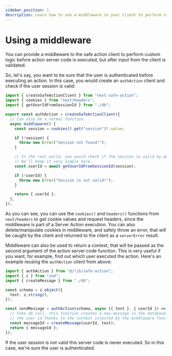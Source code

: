 ```yaml
---
sidebar_position: 1
description: Learn how to use a middleware in your client to perform custom logic before action server code is executed.
---
```


# Using a middleware

You can provide a middleware to the safe action client to perform custom logic before action server code is executed, but after input from the client is validated.

So, let's say, you want to be sure that the user is authenticated before executing an action. In this case, you would create an `authAction` client and check if the user session is valid:

```typescript title=src/lib/safe-action.ts
import { createSafeActionClient } from "next-safe-action";
import { cookies } from "next/headers";
import { getUserIdFromSessionId } from "./db";

export const authAction = createSafeActionClient({
  // Can also be a normal function.
  async middleware() {
    const session = cookies().get("session")?.value;

    if (!session) {
      throw new Error("Session not found!");
    }

    // In the real world, you would check if the session is valid by querying a database.
    // We'll keep it very simple here.
    const userId = await getUserIdFromSessionId(session);

    if (!userId) {
      throw new Error("Session is not valid!");
    }

    return { userId };
  },
});
```

As you can see, you can use the `cookies()` and `headers()` functions from `next/headers` to get cookie values and request headers, since the middleware is part of a Server Action execution. You can also delete/manipulate cookies in middleware, and safely throw an error, that will be caught by the client and returned to the client as a `serverError` result.

Middleware can also be used to return a context, that will be passed as the second argument of the action server code function. This is very useful if you want, for example, find out which user executed the action. Here's an example reusing the `authAction` client from above:

```typescript title=src/app/send-message-action.ts
import { authAction } from "@/lib/safe-action";
import { z } from "zod";
import { createMessage } from "./db";

const schema = z.object({
  text: z.string(),
});

const sendMessage = authAction(schema, async ({ text }, { userId }) => {
  // Fake db call, this function creates a new message in the database, we know
  // the user id thanks to the context injected by the middleware function.
  const messageId = createMessage(userId, text);
  return { messageId };
});
```

If the user session is not valid this server code is never executed. So in this case, we're sure the user is authenticated.
